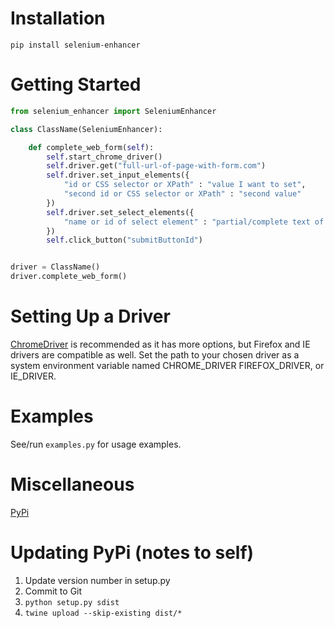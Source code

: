 # Installation

```
pip install selenium-enhancer
```

# Getting Started

```python
from selenium_enhancer import SeleniumEnhancer

class ClassName(SeleniumEnhancer):

    def complete_web_form(self):
        self.start_chrome_driver()
        self.driver.get("full-url-of-page-with-form.com")
        self.driver.set_input_elements({
            "id or CSS selector or XPath" : "value I want to set",
            "second id or CSS selector or XPath" : "second value"
        })
        self.driver.set_select_elements({
            "name or id of select element" : "partial/complete text of option"
        })
        self.click_button("submitButtonId")


driver = ClassName()
driver.complete_web_form()
```

# Setting Up a Driver

[ChromeDriver](https://chromedriver.chromium.org/) is recommended as it has more options, but Firefox and IE drivers are compatible as well. Set the path to your chosen driver as a system environment variable named CHROME_DRIVER FIREFOX_DRIVER, or IE_DRIVER.

# Examples

See/run `examples.py` for usage examples.

# Miscellaneous

[PyPi](https://pypi.org/project/selenium-enhancer/)


# Updating PyPi (notes to self)

1. Update version number in setup.py
2. Commit to Git
3. `python setup.py sdist`
4. `twine upload --skip-existing dist/*`